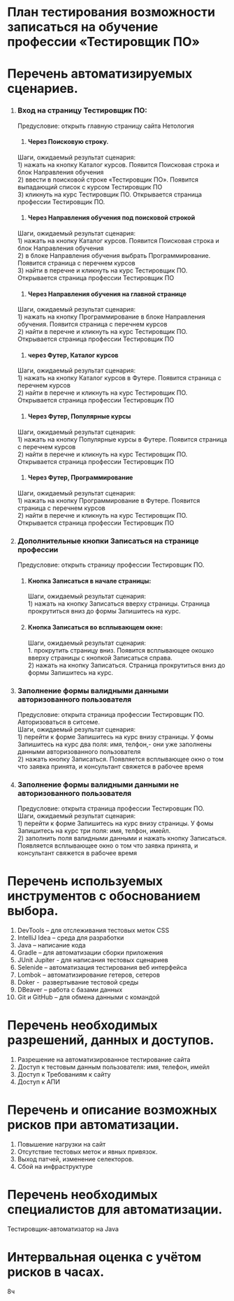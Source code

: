 ﻿
# План тестирования возможности записаться на обучение профессии «Тестировщик ПО»
# Перечень автоматизируемых сценариев.
1. ### Вход на страницу Тестировщик ПО:  
    Предусловие: открыть главную страницу сайта Нетология  
    1. #### Через Поисковую строку.  
    Шаги, ожидаемый результат сценария:  
        1) нажать на кнопку Каталог курсов. Появится Поисковая строка и блок Направления обучения  
        2) ввести в поисковой строке «Тестировщик ПО». Появится выпадающий список с курсом Тестировщик ПО  
        3) кликнуть на курс Тестировщик ПО. Открывается страница профессии Тестировщик ПО.
    1. #### Через Направления обучения под поисковой строкой  
    Шаги, ожидаемый результат сценария:  
        1) нажать на кнопку Каталог курсов. Появится Поисковая строка и блок Направления обучения  
        2) в блоке Направления обучения выбрать Программирование. Появится страница с перечнем курсов  
        3) найти в перечне и кликнуть на курс Тестировщик ПО. Открывается страница профессии Тестировщик ПО
    1. #### Через Направления обучения на главной странице  
    Шаги, ожидаемый результат сценария:  
        1) нажать на кнопку Программирование в блоке Направления обучения. Появится страница с перечнем курсов  
        2) найти в перечне и кликнуть на курс Тестировщик ПО. Открывается страница профессии Тестировщик ПО
    1. #### через Футер, Каталог курсов  
    Шаги, ожидаемый результат сценария:  
        1) нажать на кнопку Каталог курсов в Футере. Появится страница с перечнем курсов  
        2) найти в перечне и кликнуть на курс Тестировщик ПО. Открывается страница профессии Тестировщик ПО
    1. #### Через Футер, Популярные курсы  
    Шаги, ожидаемый результат сценария:  
        1) нажать на кнопку Популярные курсы в Футере. Появится страница с перечнем курсов  
        2) найти в перечне и кликнуть на курс Тестировщик ПО. Открывается страница профессии Тестировщик ПО
    1. #### Через Футер, Программирование  
    Шаги, ожидаемый результат сценария:  
        1) нажать на кнопку Программирование в Футере. Появится страница с перечнем курсов  
        2) найти в перечне и кликнуть на курс Тестировщик ПО. Открывается страница профессии Тестировщик ПО
1. ### Дополнительные кнопки Записаться на странице профессии
   Предусловие: открыть страницу профессии Тестировщик ПО.  
   1. #### Кнопка Записаться в начале страницы:  
      Шаги, ожидаемый результат сценария:  
          1) нажать на кнопку Записаться вверху страницы. Страница прокрутиться вниз до формы Запишитесь на курс.
   1. #### Кнопка Записаться во всплывающем окне:  
      Шаги, ожидаемый результат сценария:  
          1. прокрутить страницу вниз. Появится всплывающее окошко вверху страницы с кнопкой Записаться справа.  
          2) нажать на кнопку Записаться. Страница прокрутиться вниз до формы Запишитесь на курс.
1. ### Заполнение формы валидными данными авторизованного пользователя
   Предусловие: открыта страница профессии Тестировщик ПО. Авторизоваться в ситсеме.  
   Шаги, ожидаемый результат сценария:  
       1) перейти к форме Запишитесь на курс внизу страницы. У фомы Запишитесь на курс два поля: имя, телфон,- они уже заполнены данными авторизованного пользователя  
       2) нажать кнопку Записаться. Появляется всплывающее окно о том что заявка принята, и консультант свяжется в рабочее время
1. ### Заполнение формы валидными данными не авторизованного пользователя
   Предусловие: открыта страница профессии Тестировщик ПО.  
   Шаги, ожидаемый результат сценария:  
       1) перейти к форме Запишитесь на курс внизу страницы. У фомы Запишитесь на курс три поля: имя, телфон, имейл.  
       2) заполнить поля валидными данными и нажать кнопку Записаться. Появляется всплывающее окно о том что заявка принята, и консультант свяжется в рабочее время

# Перечень используемых инструментов с обоснованием выбора.
1. DevTools – для отслеживания тестовых меток CSS
1. IntelliJ Idea – среда для разработки
1. Java – написание кода
1. Gradle – для автоматизации сборки приложения
1. JUnit Jupiter - для написания тестовых сценариев
1. Selenide – автоматизация тестирования веб интерфейса
1. Lombok – автоматизирование гетеров, сетеров
1. Doker -  развертывание тестовой среды
1. DBeaver – работа с базами данных
1. Git и GitHub – для обмена данными с командой
# Перечень необходимых разрешений, данных и доступов.
1. Разрешение на автоматизированное тестирование сайта
1. Доступ к тестовым данным пользователя: имя, телефон, имейл
1. Доступ к Требованиям к сайту
1. Доступ к АПИ
# Перечень и описание возможных рисков при автоматизации.
1. Повышение нагрузки на сайт
1. Отсутствие тестовых меток и явных привязок. 
1. Выход патчей, изменение селекторов. 
1. Сбой на инфраструктуре
# Перечень необходимых специалистов для автоматизации.
Тестировщик-автоматизатор на Java
# Интервальная оценка с учётом рисков в часах.
8ч
